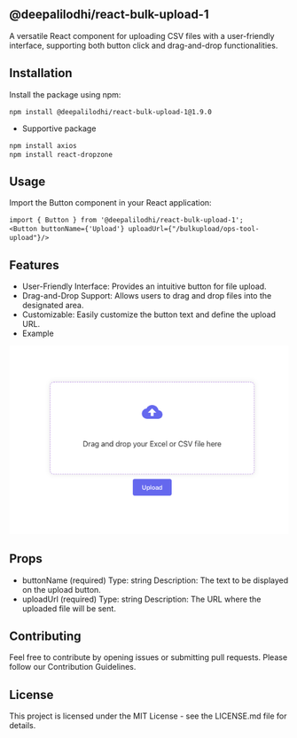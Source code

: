 ## @deepalilodhi/react-bulk-upload-1
A versatile React component for uploading CSV files with a user-friendly interface, supporting both button click and drag-and-drop functionalities.

## Installation
Install the package using npm:

```
npm install @deepalilodhi/react-bulk-upload-1@1.9.0
```
- Supportive package
```
npm install axios
npm install react-dropzone
```

## Usage
Import the Button component in your React application:

```
import { Button } from '@deepalilodhi/react-bulk-upload-1';
<Button buttonName={'Upload'} uploadUrl={"/bulkupload/ops-tool-upload"}/>
```



## Features

- User-Friendly Interface: Provides an intuitive button for file upload.
- Drag-and-Drop Support: Allows users to drag and drop files into the designated area.
- Customizable: Easily customize the button text and define the upload URL.
- Example
<img src="./assets/csv-file-upload.png" />


## Props
- buttonName (required)
Type: string
Description: The text to be displayed on the upload button.
- uploadUrl (required)
Type: string
Description: The URL where the uploaded file will be sent.

## Contributing
Feel free to contribute by opening issues or submitting pull requests. Please follow our Contribution Guidelines.

## License
This project is licensed under the MIT License - see the LICENSE.md file for details.
